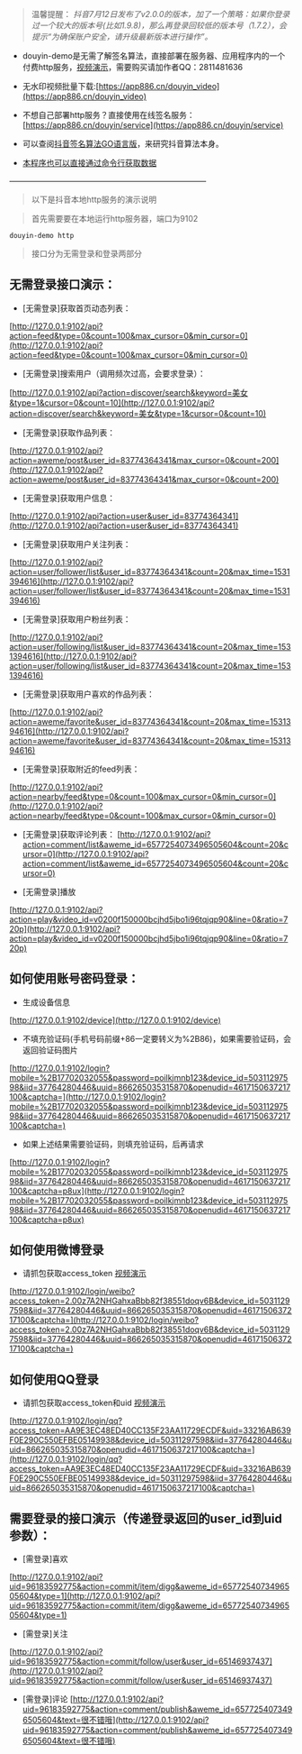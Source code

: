 > 温馨提醒：
*抖音7月12日发布了v2.0.0的版本，加了一个策略：如果你登录过一个较大的版本号(比如1.9.8)，那么再登录回较低的版本号（1.7.2），会提示“为确保账户安全，请升级最新版本进行操作”。*


+ douyin-demo是无需了解签名算法，直接部署在服务器、应用程序内的一个付费http服务，[视频演示](http://yxshare.oss-cn-hangzhou.aliyuncs.com/douyin/http%E6%9C%AC%E5%9C%B0%E6%9C%8D%E5%8A%A1%E5%99%A8%E6%96%B9%E5%BC%8F%E8%8E%B7%E5%8F%96%E6%95%B0%E6%8D%AE.mp4)，需要购买请加作者QQ：2811481636


+ 无水印视频批量下载:[https://app886.cn/douyin_video](https://app886.cn/douyin_video)
+ 不想自己部署http服务？直接使用在线签名服务：[https://app886.cn/douyin/service](https://app886.cn/douyin/service)
+ 可以查阅[抖音签名算法GO语言版](https://github.com/sweet8-asia/douyin-sign)，来研究抖音算法本身。
+ [本程序也可以直接通过命令行获取数据](https://github.com/sweet8-asia/douyin-demo/blob/master/%E9%80%9A%E8%BF%87%E5%91%BD%E4%BB%A4%E8%A1%8C%E6%96%B9%E5%BC%8F%E8%B0%83%E7%94%A8.md)

—————————————————————————

> 以下是抖音本地http服务的演示说明

> 首先需要要在本地运行http服务器，端口为9102

`douyin-demo http`


>接口分为无需登录和登录两部分


## 无需登录接口演示：
+ [无需登录]获取首页动态列表：

[http://127.0.0.1:9102/api?action=feed&type=0&count=100&max_cursor=0&min_cursor=0](http://127.0.0.1:9102/api?action=feed&type=0&count=100&max_cursor=0&min_cursor=0)

+ [无需登录]搜索用户（调用频次过高，会要求登录）：

[http://127.0.0.1:9102/api?action=discover/search&keyword=美女&type=1&cursor=0&count=10](http://127.0.0.1:9102/api?action=discover/search&keyword=美女&type=1&cursor=0&count=10)

+ [无需登录]获取作品列表：

[http://127.0.0.1:9102/api?action=aweme/post&user_id=83774364341&max_cursor=0&count=200](http://127.0.0.1:9102/api?action=aweme/post&user_id=83774364341&max_cursor=0&count=200)

+ [无需登录]获取用户信息：

[http://127.0.0.1:9102/api?action=user&user_id=83774364341](http://127.0.0.1:9102/api?action=user&user_id=83774364341)

+ [无需登录]获取用户关注列表：

[http://127.0.0.1:9102/api?action=user/follower/list&user_id=83774364341&count=20&max_time=1531394616](http://127.0.0.1:9102/api?action=user/follower/list&user_id=83774364341&count=20&max_time=1531394616)

+ [无需登录]获取用户粉丝列表：

[http://127.0.0.1:9102/api?action=user/following/list&user_id=83774364341&count=20&max_time=1531394616](http://127.0.0.1:9102/api?action=user/following/list&user_id=83774364341&count=20&max_time=1531394616)

+ [无需登录]获取用户喜欢的作品列表：

[http://127.0.0.1:9102/api?action=aweme/favorite&user_id=83774364341&count=20&max_time=1531394616](http://127.0.0.1:9102/api?action=aweme/favorite&user_id=83774364341&count=20&max_time=1531394616)

+ [无需登录]获取附近的feed列表：

[http://127.0.0.1:9102/api?action=nearby/feed&type=0&count=100&max_cursor=0&min_cursor=0](http://127.0.0.1:9102/api?action=nearby/feed&type=0&count=100&max_cursor=0&min_cursor=0)

+ [无需登录]获取评论列表：
[http://127.0.0.1:9102/api?action=comment/list&aweme_id=6577254073496505604&count=20&cursor=0](http://127.0.0.1:9102/api?action=comment/list&aweme_id=6577254073496505604&count=20&cursor=0)


+ [无需登录]播放 

[http://127.0.0.1:9102/api?action=play&video_id=v0200f150000bcjhd5jbo1i96tqjqp90&line=0&ratio=720p](http://127.0.0.1:9102/api?action=play&video_id=v0200f150000bcjhd5jbo1i96tqjqp90&line=0&ratio=720p)

## 如何使用账号密码登录：

+ 生成设备信息

[http://127.0.0.1:9102/device](http://127.0.0.1:9102/device)

+ 不填充验证码(手机号码前缀+86一定要转义为%2B86)，如果需要验证码，会返回验证码图片

[http://127.0.0.1:9102/login?mobile=%2B17702032055&password=poilkjmnb123&device_id=50311297598&iid=37764280446&uuid=866265035315870&openudid=4617150637217100&captcha=](http://127.0.0.1:9102/login?mobile=%2B17702032055&password=poilkjmnb123&device_id=50311297598&iid=37764280446&uuid=866265035315870&openudid=4617150637217100&captcha=)

+ 如果上述结果需要验证码，则填充验证码，后再请求

[http://127.0.0.1:9102/login?mobile=%2B17702032055&password=poilkjmnb123&device_id=50311297598&iid=37764280446&uuid=866265035315870&openudid=4617150637217100&captcha=p8ux](http://127.0.0.1:9102/login?mobile=%2B17702032055&password=poilkjmnb123&device_id=50311297598&iid=37764280446&uuid=866265035315870&openudid=4617150637217100&captcha=p8ux)

## 如何使用微博登录
+ 请抓包获取access_token  [视频演示](http://yxshare.oss-cn-hangzhou.aliyuncs.com/douyin/%E6%A8%A1%E6%8B%9F%E5%BE%AE%E5%8D%9A%E7%99%BB%E5%BD%95%E6%8A%96%E9%9F%B3%E5%90%8E%E7%9A%84%E7%82%B9%E8%B5%9E%E6%93%8D%E4%BD%9C.mp4)

[http://127.0.0.1:9102/login/weibo?access_token=2.00z7A2NHGahxaBbb82f38551doqv6B&device_id=50311297598&iid=37764280446&uuid=866265035315870&openudid=4617150637217100&captcha=](http://127.0.0.1:9102/login/weibo?access_token=2.00z7A2NHGahxaBbb82f38551doqv6B&device_id=50311297598&iid=37764280446&uuid=866265035315870&openudid=4617150637217100&captcha=)

## 如何使用QQ登录
+ 请抓包获取access_token和uid  [视频演示](http://yxshare.oss-cn-hangzhou.aliyuncs.com/douyin/%E6%A8%A1%E6%8B%9Fqq%E7%99%BB%E5%BD%95%E6%8A%96%E9%9F%B3.mp4)

[http://127.0.0.1:9102/login/qq?access_token=AA9E3EC48ED40CC135F23AA11729ECDF&uid=33216AB639F0E290C550EFBE05149938&device_id=50311297598&iid=37764280446&uuid=866265035315870&openudid=4617150637217100&captcha=](http://127.0.0.1:9102/login/qq?access_token=AA9E3EC48ED40CC135F23AA11729ECDF&uid=33216AB639F0E290C550EFBE05149938&device_id=50311297598&iid=37764280446&uuid=866265035315870&openudid=4617150637217100&captcha=)



## 需要登录的接口演示（传递登录返回的user_id到uid参数）：

+ [需登录]喜欢 

[http://127.0.0.1:9102/api?uid=96183592775&action=commit/item/digg&aweme_id=6577254073496505604&type=1](http://127.0.0.1:9102/api?uid=96183592775&action=commit/item/digg&aweme_id=6577254073496505604&type=1)

+ [需登录]关注 

[http://127.0.0.1:9102/api?uid=96183592775&action=commit/follow/user&user_id=65146937437](http://127.0.0.1:9102/api?uid=96183592775&action=commit/follow/user&user_id=65146937437)

+ [需登录]评论 
[http://127.0.0.1:9102/api?uid=96183592775&action=comment/publish&aweme_id=6577254073496505604&text=很不错哦](http://127.0.0.1:9102/api?uid=96183592775&action=comment/publish&aweme_id=6577254073496505604&text=很不错哦)

